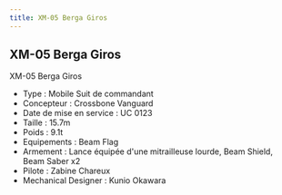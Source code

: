 ```yaml
---
title: XM-05 Berga Giros
---
```


XM-05 Berga Giros
-----------------




XM-05 Berga Giros   
  
- Type : Mobile Suit de commandant  
- Concepteur : Crossbone Vanguard  
- Date de mise en service : UC 0123  
- Taille : 15.7m  
- Poids : 9.1t  
- Equipements : Beam Flag  
- Armement : Lance équipée d'une mitrailleuse lourde, Beam Shield, Beam Saber x2  
- Pilote : Zabine Chareux  
- Mechanical Designer : Kunio Okawara  
  


